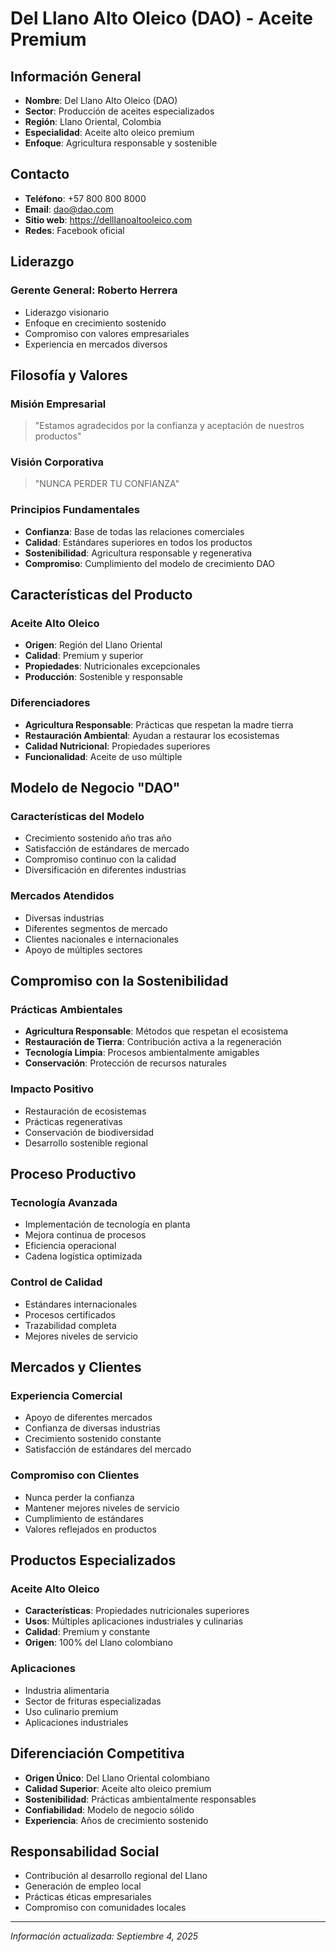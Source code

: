 # Del Llano Alto Oleico (DAO) - Aceite Premium

## Información General
- **Nombre**: Del Llano Alto Oleico (DAO)
- **Sector**: Producción de aceites especializados
- **Región**: Llano Oriental, Colombia
- **Especialidad**: Aceite alto oleico premium
- **Enfoque**: Agricultura responsable y sostenible

## Contacto
- **Teléfono**: +57 800 800 8000
- **Email**: dao@dao.com
- **Sitio web**: https://delllanoaltooleico.com
- **Redes**: Facebook oficial

## Liderazgo

### Gerente General: Roberto Herrera
- Liderazgo visionario
- Enfoque en crecimiento sostenido
- Compromiso con valores empresariales
- Experiencia en mercados diversos

## Filosofía y Valores

### Misión Empresarial
> "Estamos agradecidos por la confianza y aceptación de nuestros productos"

### Visión Corporativa
> "NUNCA PERDER TU CONFIANZA"

### Principios Fundamentales
- **Confianza**: Base de todas las relaciones comerciales
- **Calidad**: Estándares superiores en todos los productos
- **Sostenibilidad**: Agricultura responsable y regenerativa
- **Compromiso**: Cumplimiento del modelo de crecimiento DAO

## Características del Producto

### Aceite Alto Oleico
- **Origen**: Región del Llano Oriental
- **Calidad**: Premium y superior
- **Propiedades**: Nutricionales excepcionales
- **Producción**: Sostenible y responsable

### Diferenciadores
- **Agricultura Responsable**: Prácticas que respetan la madre tierra
- **Restauración Ambiental**: Ayudan a restaurar los ecosistemas
- **Calidad Nutricional**: Propiedades superiores
- **Funcionalidad**: Aceite de uso múltiple

## Modelo de Negocio "DAO"

### Características del Modelo
- Crecimiento sostenido año tras año
- Satisfacción de estándares de mercado
- Compromiso continuo con la calidad
- Diversificación en diferentes industrias

### Mercados Atendidos
- Diversas industrias
- Diferentes segmentos de mercado
- Clientes nacionales e internacionales
- Apoyo de múltiples sectores

## Compromiso con la Sostenibilidad

### Prácticas Ambientales
- **Agricultura Responsable**: Métodos que respetan el ecosistema
- **Restauración de Tierra**: Contribución activa a la regeneración
- **Tecnología Limpia**: Procesos ambientalmente amigables
- **Conservación**: Protección de recursos naturales

### Impacto Positivo
- Restauración de ecosistemas
- Prácticas regenerativas
- Conservación de biodiversidad
- Desarrollo sostenible regional

## Proceso Productivo

### Tecnología Avanzada
- Implementación de tecnología en planta
- Mejora continua de procesos
- Eficiencia operacional
- Cadena logística optimizada

### Control de Calidad
- Estándares internacionales
- Procesos certificados
- Trazabilidad completa
- Mejores niveles de servicio

## Mercados y Clientes

### Experiencia Comercial
- Apoyo de diferentes mercados
- Confianza de diversas industrias
- Crecimiento sostenido constante
- Satisfacción de estándares del mercado

### Compromiso con Clientes
- Nunca perder la confianza
- Mantener mejores niveles de servicio
- Cumplimiento de estándares
- Valores reflejados en productos

## Productos Especializados

### Aceite Alto Oleico
- **Características**: Propiedades nutricionales superiores
- **Usos**: Múltiples aplicaciones industriales y culinarias
- **Calidad**: Premium y constante
- **Origen**: 100% del Llano colombiano

### Aplicaciones
- Industria alimentaria
- Sector de frituras especializadas
- Uso culinario premium
- Aplicaciones industriales

## Diferenciación Competitiva
- **Origen Único**: Del Llano Oriental colombiano
- **Calidad Superior**: Aceite alto oleico premium
- **Sostenibilidad**: Prácticas ambientalmente responsables
- **Confiabilidad**: Modelo de negocio sólido
- **Experiencia**: Años de crecimiento sostenido

## Responsabilidad Social
- Contribución al desarrollo regional del Llano
- Generación de empleo local
- Prácticas éticas empresariales
- Compromiso con comunidades locales

---
*Información actualizada: Septiembre 4, 2025*
